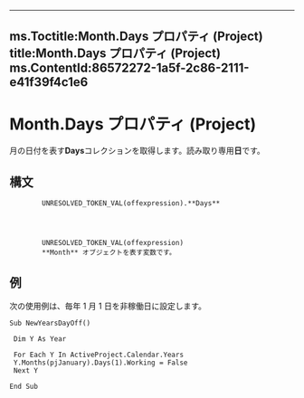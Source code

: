 

---
ms.Toctitle:Month.Days プロパティ (Project)
title:Month.Days プロパティ (Project)
ms.ContentId:86572272-1a5f-2c86-2111-e41f39f4c1e6
---
# Month.Days プロパティ (Project)




月の日付を表す**Days**コレクションを取得します。読み取り専用**日**です。

## 構文

            UNRESOLVED_TOKEN_VAL(offexpression).**Days**




            UNRESOLVED_TOKEN_VAL(offexpression)
            **Month** オブジェクトを表す変数です。



## 例
次の使用例は、毎年 1 月 1 日を非稼働日に設定します。

```vba
Sub NewYearsDayOff() 
 
 Dim Y As Year 
 
 For Each Y In ActiveProject.Calendar.Years 
 Y.Months(pjJanuary).Days(1).Working = False 
 Next Y 
 
End Sub
```





